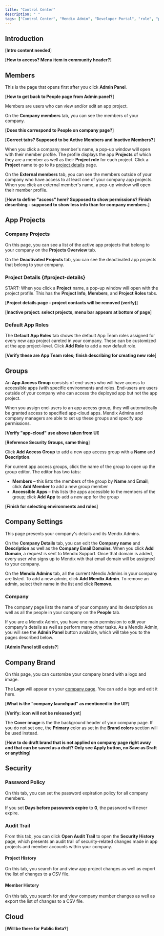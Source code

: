 ```yaml
---
title: "Control Center"
description: " "
tags: ["Control Center", "Mendix Admin", "Developer Portal", "role", "permissions"]
---
```


## Introduction

[**Intro content needed**]

[**How to access? Menu item in community header?**]

## Members

This is the page that opens first after you click **Admin Panel**.

[**How to get back to People page from Admin panel?**]

Members are users who can view and/or edit an app project. 

On the **Company members** tab, you can see the members of your company.

[**Does this correspond to People on company page?**]

[**Correct tabs? Supposed to be Active Members and Inactive Members?**]

When you click a company member's name, a pop-up window will open with their member profile. The profile displays the app **Projects** of which they are a member as well as their **Project role** for each project. Click a **Project** name to go to its [project details](#project-details) page.

On the **External members** tab, you can see the members outside of your company who have access to at least one of your company app projects. When you click an external member's name, a pop-up window will open their member profile.

[**How to define "access" here? Supposed to show permissions? Finish describing - supposed to show less info than for company members.**]

## App Projects

### Company Projects

On this page, you can see a list of the active app projects that belong to your company on the **Projects Overview** tab.

On the **Deactivated Projects** tab, you can see the deactivated app projects that belong to your company.

### Project Details {#project-details}

START: When you click a **Project** name, a pop-up window will open with the project profile. This has the **Project Info**, **Members**, and **Project Roles** tabs.

[**Project details page – project contacts will be removed (verify)**]

[**Inactive project: select projects, menu bar appears at bottom of page**]

### Default App Roles

The **Default App Roles** tab shows the default App Team roles assigned for every new app project careted in your company. These can be customized at the app project-level. Click **Add Role** to add a new default role.

[**Verify these are App Team roles; finish describing for creating new role**]

## Groups

An **App Access Group** consists of end-users who will have access to accessible apps (with specific environments and roles. End-users are users outside of your company who can access the deployed app but not the app project.

When you assign end-users to an app access group, they will automatically be granted access to specified app-cloud apps. Mendix Admins and company managers are able to set up these groups and specify app permissions.

[**Verify "app-cloud" use above taken from UI**]

[**Reference Security Groups, same thing**]

Click **Add Access Group** to add a new app access group with a **Name** and **Description**.

For current app access groups, click the name of the group to open up the group editor. The editor has two tabs:

* **Members** – this lists the members of the group by **Name** and **Email**; click **Add Member** to add a new group member
* **Accessible Apps** – this lists the apps accessible to the members of the group; click **Add App** to add a new app for the group 

[**Finish for selecting environments and roles**]

## Company Settings

This page presents your company's details and its Mendix Admins.

On the **Company Details** tab, you can edit the **Company name** and **Description** as well as the **Company Email Domains**.  When you click **Add Domain**, a request is sent to Mendix Support. Once that domain is added, every user who signs up to Mendix wth that email domain will be assigned to your company.

On the **Mendix Admins** tab, all the current Mendix Admins in your company are listed. To add a new admin, click **Add Mendix Admin**. To remove an admin, select their name in the list and click **Remove**.

### Company

The company page lists the name of your company and its description as well as all the people in your company on the **People** tab.

If you are a Mendix Admin, you have one main permission to edit your company's details as well as perform many other tasks. As a Mendix Admin, you will see the **Admin Panel** button available, which will take you to the pages described below.

[**Admin Panel still exists?**]

## Company Brand

On this page, you can customize your company brand with a logo and image.

The **Logo** will appear on your [company page](#company). You can add a logo and edit it here.

[**What is the "company launchpad" as mentioned in the UI?**]

[**Verify: icon will not be released yet**]

The **Cover image** is the the background header of your company page. If you do not set one, the **Primary** color as set in the **Brand colors** section will be used instead.

[**How to do draft brand that is not applied on company page right away and that can be saved as a draft? Only see Apply button, no Save as Draft or anything**]

## Security

### Password Policy

On this tab, you can set the password expiration policy for all company members. 

If you set **Days before passwords expire** to **0**, the password will never expire.

### Audit Trail

From this tab, you can click **Open Audit Trail** to open the **Security History** page, which presents an audit trail of security-related changes made in app projects and member accounts within your company.

#### Project History

On this tab, you search for and view app project changes as well as export the list of changes to a CSV file.

#### Member History

On this tab, you search for and view company member changes as well as export the list of changes to a CSV file.

## Cloud

[**Will be there for Public Beta?**]
